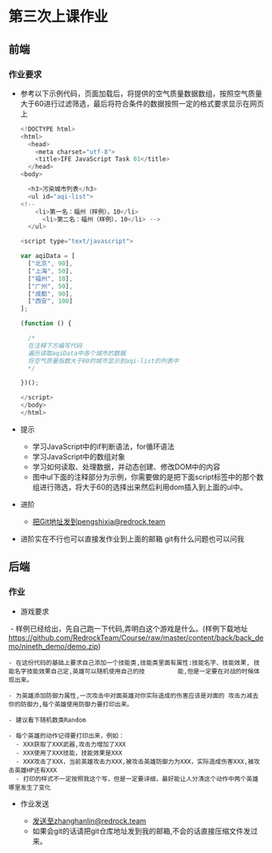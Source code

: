 # 第三次上课作业

## 前端

### 作业要求

- 参考以下示例代码，页面加载后，将提供的空气质量数据数组，按照空气质量大于60进行过滤筛选，最后将符合条件的数据按照一定的格式要求显示在网页上

  ```javascript
  <!DOCTYPE html>
  <html>
    <head>
      <meta charset="utf-8">
      <title>IFE JavaScript Task 01</title>
    </head>
  <body>

    <h3>污染城市列表</h3>
    <ul id="aqi-list">
  <!--   
      <li>第一名：福州（样例），10</li>
        <li>第二名：福州（样例），10</li> -->
    </ul>

  <script type="text/javascript">

  var aqiData = [
    ["北京", 90],
    ["上海", 50],
    ["福州", 10],
    ["广州", 50],
    ["成都", 90],
    ["西安", 100]
  ];

  (function () {

    /*
    在注释下方编写代码
    遍历读取aqiData中各个城市的数据
    将空气质量指数大于60的城市显示到aqi-list的列表中
    */

  })();

  </script>
  </body>
  </html>
  ```


- 提示
  - 学习JavaScript中的if判断语法，for循环语法
  - 学习JavaScript中的数组对象
  - 学习如何读取、处理数据，并动态创建、修改DOM中的内容
  - 图中ul下面的注释部分为示例，你需要做的是把下面script标签中的那个数组进行筛选，将大于60的选择出来然后利用dom插入到上面的ul中。
- 进阶
  - 把Git地址发到pengshixia@redrock.team


- 进阶实在不行也可以直接发作业到上面的邮箱 git有什么问题也可以问我



## 后端

### 作业

- 游戏要求

  - 样例已经给出，先自己跑一下代码,弄明白这个游戏是什么。(样例下载地址<a>https://github.com/RedrockTeam/Course/raw/master/content/back/back_demo/nineth_demo/demo.zip</a>)

    - 在这份代码的基础上要求自己添加一个技能类,技能类里面有属性:技能名字、技能效果, 技能名字技能效果自己定,英雄可以随机使用自己的技         能,但是一定要在对战的时候体现出来。

    - 为英雄添加防御力属性,一次攻击中对面英雄对你实际造成的伤害应该是对面的 攻击力减去你的防御力,每个英雄使用防御力要打印出来。

    - 建议看下随机数类Random

    - 每个英雄的动作记得要打印出来，例如：
      - XXX获取了XXX武器,攻击力增加了XXX
      - XXX使用了XXX技能，技能效果是XXX
      - XXX攻击了XXX，当前英雄攻击力XXX,被攻击英雄防御力为XXX，实际造成伤害XXX,被攻击英雄HP还有XXX
      - 打印的样式不一定按照我这个写，但是一定要详细，最好能让人分清这个动作中两个英雄哪里发生了变化

- 作业发送

  - 发送至zhanghanlin@redrock.team
  - 如果会git的话请把git仓库地址发到我的邮箱,不会的话直接压缩文件发过来。



